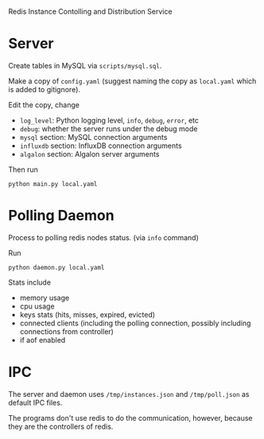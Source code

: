 Redis Instance Contolling and Distribution Service

Server
===

Create tables in MySQL via `scripts/mysql.sql`.

Make a copy of `config.yaml` (suggest naming the copy as `local.yaml` which is added to gitignore).

Edit the copy, change

* `log_level`: Python logging level, `info`, `debug`, `error`, etc
* `debug`: whether the server runs under the debug mode
* `mysql` section: MySQL connection arguments
* `influxdb` section: InfluxDB connection arguments
* `algalon` section: Algalon server arguments

Then run

    python main.py local.yaml

Polling Daemon
===

Process to polling redis nodes status. (via `info` command)

Run

    python daemon.py local.yaml

Stats include

* memory usage
* cpu usage
* keys stats (hits, misses, expired, evicted)
* connected clients (including the polling connection, possibly including connections from controller)
* if aof enabled

IPC
===

The server and daemon uses `/tmp/instances.json` and `/tmp/poll.json` as default IPC files.

The programs don't use redis to do the communication, however, because they are the controllers of redis.
